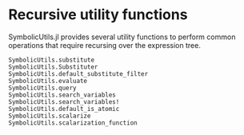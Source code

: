 # Recursive utility functions

SymbolicUtils.jl provides several utility functions to perform common operations that
require recursing over the expression tree.

```@docs
SymbolicUtils.substitute
SymbolicUtils.Substituter
SymbolicUtils.default_substitute_filter
SymbolicUtils.evaluate
SymbolicUtils.query
SymbolicUtils.search_variables
SymbolicUtils.search_variables!
SymbolicUtils.default_is_atomic
SymbolicUtils.scalarize
SymbolicUtils.scalarization_function
```
